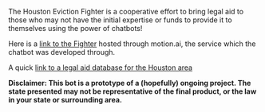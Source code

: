 The Houston Eviction Fighter is a cooperative effort to bring legal aid to those who may not have the initial expertise or funds to provide it to themselves using the power of chatbots!



Here is a [link to the Fighter](https://api.motion.ai/webchat/57055?color=62a8ea&sendBtn=SEND&inputBox=Type%20something...&token=34048e3f5674672a8587511dec14abf9) hosted through motion.ai, the service which the chatbot was developed through.

A quick [link to a legal aid database for the Houston area](https://www.justia.com/lawyers/texas/harris-county/legal-aid-and-pro-bono-services)

**Disclaimer: This bot is a prototype of a (hopefully) ongoing project. The state presented may not be representative of the final product, or the law in your state or surrounding area.**



